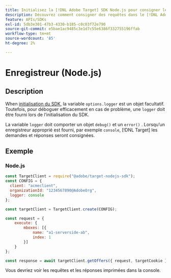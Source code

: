 ```yaml
---
title: Initialisez la [!DNL Adobe Target] SDK Node.js pour consigner les requêtes
description: Découvrez comment consigner des requêtes dans le [!DNL Adobe Target] SDK Node.js.
feature: APIs/SDKs
exl-id: 5db3e301-47b3-4330-b185-c0c03f72e790
source-git-commit: e5bae1ac9485c3e1d7c55e6386f332755196ffab
workflow-type: tm+mt
source-wordcount: '85'
ht-degree: 2%

---
```


# Enregistreur (Node.js)

## Description

When [initialisation du SDK](initialize-sdk.md), la variable `options.logger` est un objet facultatif. Toutefois, pour déboguer efficacement en cas de problème, une `logger` doit être fourni lors de l’initialisation du SDK.

La variable `logger` doit comporter un objet `debug()` et un `error()` . Lorsqu’un enregistreur approprié est fourni, par exemple `console`, [!DNL Target] les demandes et réponses seront consignées.

## Exemple

### Node.js

```js {line-numbers="true"}
const TargetClient = require("@adobe/target-nodejs-sdk");
const CONFIG = {
  client: "acmeclient",
  organizationId: "1234567890@AdobeOrg",
  logger: console
};

const targetClient = TargetClient.create(CONFIG);

const request = {
    execute: {
        mboxes: [{
            name: "a1-serverside-ab",
            index: 1
        }]
    }
};

const response = await targetClient.getOffers({ request, targetCookie });
```

Vous devriez voir les requêtes et les réponses imprimées dans la console.
